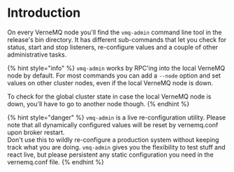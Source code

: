 # Introduction

On every VerneMQ node you'll find the `vmq-admin` command line tool in the release's bin directory. It has different sub-commands that let you check for status, start and stop listeners, re-configure values and a couple of other administrative tasks.

{% hint style="info" %}
`vmq-admin` works by RPC'ing into the local VerneMQ node by default. For most commands you can add a `--node` option and set values on other cluster nodes, even if the local VerneMQ node is down.   
  
To check for the global cluster state in case the local VerneMQ node is down, you'll have to go to another node though.
{% endhint %}

{% hint style="danger" %}
`vmq-admin` is a live re-configuration utility. Please note that all dynamically configured values will be reset by vernemq.conf upon broker restart.   
 Don't use this to wildly re-configure a production system without keeping track what you are doing. `vmq-admin` gives you the flexibility to test stuff and react live, but please persistent any static configuration you need in the vernemq.conf file.
{% endhint %}

